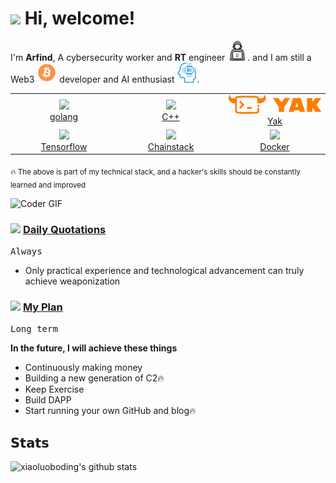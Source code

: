 <h1> <img src="https://emojis.slackmojis.com/emojis/images/1588315024/8823/hyperkitty.gif?1588315024" width="30" /> Hi, welcome! </h1>

I'm **Arfind**, A cybersecurity worker and **RT** engineer <svg t="1713030766626" class="icon" viewBox="0 0 1024 1024" version="1.1" xmlns="http://www.w3.org/2000/svg" p-id="7247" width="32" height="32"><path d="M784 880h-32a16 16 0 0 0-16 16 16 16 0 0 1-16 16H304a16 16 0 0 1-16-16 16 16 0 0 0-16-16h-32a48 48 0 0 0-48 48 79.04 79.04 0 0 0 16 48 80 80 0 0 0 64 32h480a80 80 0 0 0 56.64-23.52A72.16 72.16 0 0 0 816 976a78.56 78.56 0 0 0 16-48 48 48 0 0 0-48-48z m-512 96a48 48 0 0 1-48-48 16 16 0 0 1 4.96-11.36A14.88 14.88 0 0 1 240 912h18.72a12 12 0 0 0 0.96 2.08 43.36 43.36 0 0 0 2.08 4.8 64 64 0 0 0 3.52 5.44 50.88 50.88 0 0 0 11.04 10.88 44.32 44.32 0 0 0 5.92 3.52 43.52 43.52 0 0 0 7.52 3.04 35.52 35.52 0 0 0 5.92 1.44 48 48 0 0 0 8.32 0.8h416a48 48 0 0 0 8.32 0 35.52 35.52 0 0 0 5.92-1.44 43.52 43.52 0 0 0 7.52-3.04 44.32 44.32 0 0 0 5.92-3.52 50.88 50.88 0 0 0 11.04-10.88 64 64 0 0 0 3.52-5.44 43.36 43.36 0 0 0 2.08-4.8 12 12 0 0 0 0.96-2.08H784a16 16 0 0 1 16 16 48 48 0 0 1-48 48z" fill="#231F20" p-id="7248"></path><path d="M720 544H304a48 48 0 0 0-48 48v304a45.6 45.6 0 0 0 3.68 18.08 43.36 43.36 0 0 0 2.08 4.8 64 64 0 0 0 3.52 5.44 50.88 50.88 0 0 0 11.04 10.88 44.32 44.32 0 0 0 5.92 3.52 43.52 43.52 0 0 0 7.52 3.04 35.52 35.52 0 0 0 5.92 1.44 48 48 0 0 0 8.32 0.8h416a48 48 0 0 0 8.32 0 35.52 35.52 0 0 0 5.92-1.44 43.52 43.52 0 0 0 7.52-3.04 44.32 44.32 0 0 0 5.92-3.52 50.88 50.88 0 0 0 11.04-10.88 64 64 0 0 0 3.52-5.44 43.36 43.36 0 0 0 2.08-4.8A45.6 45.6 0 0 0 768 896V592a48 48 0 0 0-48-48z m0 368H304a16 16 0 0 1-16-16V592a16 16 0 0 1 16-16h416a16 16 0 0 1 16 16v304a16 16 0 0 1-16 16z" fill="#231F20" p-id="7249"></path><path d="M569.6 743.52A47.04 47.04 0 0 0 576 720a48 48 0 0 0-32-45.12V656a16 16 0 0 0-32 0v16h-16v-16a16 16 0 0 0-32 0v16h-16a16 16 0 0 0 0 32v96a16 16 0 0 0 0 32h16v16a16 16 0 0 0 32 0v-16h16v16a16 16 0 0 0 32 0v-16a48 48 0 0 0 25.6-88.48zM528 704a16 16 0 0 1 0 32h-48v-32z m16 96h-64v-32h64a16 16 0 0 1 0 32z" fill="#231F20" opacity=".5" p-id="7250"></path><path d="M482.24 447.04z m375.2 178.24a255.04 255.04 0 0 0-225.44-224 13.76 13.76 0 0 0-5.12 0 412 412 0 0 1-48 9.44l-8.48 1.12h-6.56c-6.72 0-13.44 1.28-19.68 1.6H536c-2.88 0-5.6 0.96-8.8 1.44a57.28 57.28 0 0 1-6.4 0h-22.88l-9.28 1.12h-10.72l-8.96-0.8c-6.72 0-13.12-0.96-19.68-1.92l-20.64-3.04h-0.96c-7.04-1.28-13.76-2.72-20.32-4.32l-9.28-2.24a13.92 13.92 0 0 0-5.76 0 251.52 251.52 0 0 0-55.2 12.32 254.72 254.72 0 0 0-170.56 209.6L128 990.4a16 16 0 0 0 4 12.32 16 16 0 0 0 12 5.28h736a16 16 0 0 0 11.84-5.28A16 16 0 0 0 896 990.4z m-366.24-208a19.84 19.84 0 0 1 3.68 2.72 22.88 22.88 0 0 0-3.84-2.56zM161.76 976l36.48-346.88a222.56 222.56 0 0 1 194.24-195.2l7.68 1.76c6.4 1.6 12.8 2.88 18.72 4h12.16l10.08 1.44 7.68 0.96h6.88l10.56 0.8h16.8l10.24 1.76 10.24 0.8h17.44a103.52 103.52 0 0 0 10.56-0.96l8.64-1.44h2.88c7.52 0 14.88-0.96 20.48-1.6h7.36l10.4-1.44h1.28l13.76-2.08h3.2l4.32-0.8a71.2 71.2 0 0 0 7.68-1.6q9.44-1.92 18.72-4.32a223.04 223.04 0 0 1 195.52 197.6L862.24 976z m379.68-528.96a16 16 0 0 1-3.2-32h-3.2c-2.88 0-5.6 0.96-8.8 1.44a57.28 57.28 0 0 1-6.4 0h-22.88l-8.32-0.48h-3.2a16 16 0 0 1 12.64 16 16 16 0 0 1-16 14.4h0.8l10.24 1.76 10.24 0.8h17.44a103.52 103.52 0 0 0 10.56-0.96l8.64-1.44h1.92z m-50.4-29.92a19.84 19.84 0 0 1 3.68 2.72 22.88 22.88 0 0 0-3.68-2.72z m80 21.76h-0.8a161.6 161.6 0 0 1-25.44 7.36h-0.8c7.52 0 14.88-0.96 20.48-1.6h7.36z" fill="#231F20" p-id="7251"></path><path d="M816 976a78.56 78.56 0 0 0 16-48 48 48 0 0 0-48-48h-16V592a48 48 0 0 0-48-48H304a48 48 0 0 0-48 48v288h-16a48 48 0 0 0-48 48 79.04 79.04 0 0 0 16 48h-46.24l36.48-346.88a222.56 222.56 0 0 1 194.24-195.2l7.68 1.76c6.4 1.6 12.8 2.88 18.72 4h11.52l10.08 1.44 7.68 0.96h9.28l11.68 0.96h13.28l10.24 1.76 10.24 0.8h17.44a103.52 103.52 0 0 0 10.56-0.96l8.64-1.44a9.12 9.12 0 0 0 2.88 0c7.52 0 14.88-0.96 20.48-1.6h7.36l10.4-1.44h1.28l12-1.6h1.44a73.76 73.76 0 0 0 7.52-1.28 71.2 71.2 0 0 0 7.68-1.6l11.04-2.24 7.68-2.08A223.04 223.04 0 0 1 825.76 628.8L862.24 976z" fill="#231F20" opacity=".5" p-id="7252"></path><path d="M667.2 217.76l-2.08-1.92A232 232 0 0 0 512 157.92h-13.92c-5.76 0-11.52 0-17.28 1.6s-13.76 2.24-20.48 3.84a230.88 230.88 0 0 0-67.2 27.2 166.88 166.88 0 0 0-16 10.24 229.6 229.6 0 0 0-18.4 14.56v0.8a16 16 0 0 0-4.8 11.36v60.8A118.72 118.72 0 0 0 352 304v6.56a46.88 46.88 0 0 0 0.8 4.64v1.6a12.48 12.48 0 0 0 0 2.24c0 1.6 0 3.2 1.12 4.96a29.6 29.6 0 0 0 0.96 4.16 29.12 29.12 0 0 0 1.12 4 14.24 14.24 0 0 0 0 2.24 7.36 7.36 0 0 0 0 1.44 27.52 27.52 0 0 0 1.12 3.36v4.8l1.76 4.16a80 80 0 0 0 3.68 8.8v0.96a96 96 0 0 0 5.12 9.92 161.92 161.92 0 0 0 16 22.72l2.72 3.04a70.46 70.46 0 0 0 4.64 5.12l2.4 2.72 0.8 0.96c2.24 2.24 4.48 4.48 5.92 5.6l3.52 3.04 3.52 2.88 4.96 3.84 3.2 2.4 3.04 1.92 1.6 1.12a51.84 51.84 0 0 0 6.88 4.32c3.04 1.76 6.08 3.52 9.12 4.96h2.56l8.96 3.68 1.76 0.8 6.56 2.4 3.84 1.28h2.72c4 1.12 7.84 2.08 12 2.88h4l10.24 1.76 10.24 0.8h17.44a103.52 103.52 0 0 0 10.56-0.96l8.64-1.44h3.68a161.6 161.6 0 0 0 25.44-7.36l11.36-4.8 1.6-0.8a162.56 162.56 0 0 0 31.04-20.32 106.24 106.24 0 0 0 11.52-10.88 24.48 24.48 0 0 0 8.64 0.48 161.92 161.92 0 0 0 14.08-17.28 106.4 106.4 0 0 0 5.76-8.96c1.6-2.56 3.04-5.12 4.48-7.68a156.96 156.96 0 0 0 9.44-21.12c0.96-2.72 1.92-5.6 2.72-8.16a158.24 158.24 0 0 0 6.72-46.88v-60.8a16 16 0 0 0-4.8-11.36zM640 289.92a124.48 124.48 0 0 1-5.44 36.96c0 2.24-1.44 4.48-2.4 7.2a130.88 130.88 0 0 1-38.4 54.4 124.8 124.8 0 0 1-24 16h-2.4a52 52 0 0 1-8.64 3.68 121.6 121.6 0 0 1-19.04 5.76h-4.16c-2.88 0-5.6 0.96-8.8 1.44a57.28 57.28 0 0 1-6.4 0h-22.88l-8.8 0.64h-2.08l-10.08-2.4-11.36-3.84-2.4-0.96-5.28-2.24a16 16 0 0 0-3.36-1.6l-3.52-1.92-1.76-1.12-2.08-1.92h-0.8l-3.04-1.92h-0.8a2.88 2.88 0 0 0-1.12 0 30.56 30.56 0 0 1-4.64-3.2l-4.32-5.12-5.28-4.48-4.96-4.8a55.52 55.52 0 0 1-6.56-7.2 18.24 18.24 0 0 0-1.76-1.76A104 104 0 0 1 400 352a52.64 52.64 0 0 1-4.16-7.84 6.24 6.24 0 0 0-0.96-1.76c-0.8-1.92-1.6-3.84-2.24-5.6a25.12 25.12 0 0 0-1.44-3.68v-1.44a20.32 20.32 0 0 1 0-2.24 2.24 2.24 0 0 0 0-0.96v-1.44a8.32 8.32 0 0 1 0-1.76 16.8 16.8 0 0 1-0.96-3.36 13.92 13.92 0 0 0-0.8-3.52v-2.24a9.44 9.44 0 0 1 0-2.72 4.96 4.96 0 0 1 0-1.44v-2.08a61.6 61.6 0 0 1-0.96-6.72 7.84 7.84 0 0 0 0-1.92v-64.96a199.52 199.52 0 0 1 20-14.56c2.88-1.92 5.92-3.84 9.12-5.6a192 192 0 0 1 33.12-14.88l5.92-2.08a71.04 71.04 0 0 1 8.32-2.4 150.24 150.24 0 0 1 16-3.84l8.64-1.28a118.4 118.4 0 0 1 12.96-1.28h26.24a117.44 117.44 0 0 1 13.12 1.28l8.16 1.28a88.64 88.64 0 0 1 8.96 1.76l8.48 2.08a192 192 0 0 1 32 11.84l6.4 3.04 4.48 2.4a185.28 185.28 0 0 1 30.56 20.48l2.24 1.76z" fill="#231F20" p-id="7253"></path><path d="M745.44 334.08l-29.12-54.24c-2.72-4.96-5.6-9.92-8.64-14.56-3.04-4.48-5.92-8.96-9.12-13.12s-5.76-7.68-8.96-11.36-6.08-7.04-9.28-10.4a59.2 59.2 0 0 0-4.48-4.48 127.2 127.2 0 0 0-8.32-7.84 16 16 0 0 0-26.56 12v60.8a124.48 124.48 0 0 1-5.44 36.96c0 2.24-1.44 4.48-2.4 7.2a130.88 130.88 0 0 1-38.4 54.4 124.8 124.8 0 0 1-24 16h-2.4a52 52 0 0 1-8.64 3.68 121.6 121.6 0 0 1-19.04 5.76h-1.28a16 16 0 0 0 3.2 32h1.6c7.52 0 14.88-0.96 20.48-1.6h5.76v-5.6h0.8l1.28 5.76 10.4-1.44h1.28l12-1.6h4.64l4.32-0.8a71.2 71.2 0 0 0 7.68-1.6l11.04-2.24 7.68-2.08 3.04-0.8 17.12-4.96c5.76-1.92 11.2-3.68 16-5.6l5.76-2.24L687.2 416l1.6-0.8 2.56-1.28 5.44-2.88 6.4-3.84 5.76-3.68a136.48 136.48 0 0 0 11.2-8.64 6.24 6.24 0 0 0 1.6-1.28 72.48 72.48 0 0 0 22.72-32 52 52 0 0 0 2.08-7.36 34.56 34.56 0 0 0 0.8-7.36 16 16 0 0 0 0-2.72 15.04 15.04 0 0 0-1.92-10.08z m-32 14.56A43.84 43.84 0 0 1 699.52 368l-1.44 1.28-6.4 5.12a69.92 69.92 0 0 0-6.4 4l-4.16 2.4-4.64 2.56-2.08 0.96c-4.32 2.08-8.8 4-13.76 6.08l-4.48 1.76c-4.48 1.76-9.28 3.52-14.08 4.96s-10.08 3.04-16 4.48l2.72-1.6a161.92 161.92 0 0 0 14.08-17.28 106.4 106.4 0 0 0 5.76-8.96c1.6-2.56 3.04-5.12 4.48-7.68a156.96 156.96 0 0 0 9.44-21.12c0.96-2.72 1.92-5.6 2.72-8.16a158.24 158.24 0 0 0 6.72-46.88v-19.84l1.28 1.6c2.08 2.72 3.84 5.44 5.76 8.16s6.24 9.92 9.12 16l26.88 50.08a16 16 0 0 1-0.96 2.72z" fill="#231F20" p-id="7254"></path><path d="M715.04 345.12a16 16 0 0 1-0.96 3.36A43.84 43.84 0 0 1 699.52 368l-1.44 1.28-6.4 5.12a69.92 69.92 0 0 0-6.4 4l-4.16 2.4-4.64 2.56-2.08 0.96c-4.32 2.08-8.8 4-13.76 6.08l-4.48 1.76c-4.48 1.76-9.28 3.52-14.08 4.96s-10.08 3.04-16 4.48l2.72-1.6a161.92 161.92 0 0 0 14.08-17.28 106.4 106.4 0 0 0 5.76-8.96c1.6-2.56 3.04-5.12 4.48-7.68a156.96 156.96 0 0 0 9.44-21.12c0.96-2.72 1.92-5.6 2.72-8.16a158.24 158.24 0 0 0 6.72-46.88v-19.84l1.28 1.6q2.88 3.84 5.76 8.16c3.2 4.96 6.24 9.92 9.12 16z" fill="#231F20" opacity=".5" p-id="7255"></path><path d="M354.08 314.88a46.88 46.88 0 0 1-0.8-4.64 40.16 40.16 0 0 0 0 4.32 8 8 0 0 0 0 1.92s0.8-1.12 0.8-1.6zM485.44 416h-1.92l-6.72-1.76-3.36-1.12-8.32-3.04-2.4-0.96-5.28-2.24a16 16 0 0 0-3.36-1.6l-3.52-1.92-1.76-1.12-2.08-2.24h-0.8l-3.04-1.92h-1.92a30.56 30.56 0 0 1-4.64-3.2l-4.32-5.12-5.28-4.48-4.96-4.8a70.08 70.08 0 0 1-6.56-7.2 18.24 18.24 0 0 0-1.76-1.76A104 104 0 0 1 400 352a52.64 52.64 0 0 1-4.16-7.84 6.24 6.24 0 0 0-0.96-1.76c-0.8-1.92-1.6-3.84-2.24-5.6a25.12 25.12 0 0 0-1.44-3.68v-1.44a20.32 20.32 0 0 1 0-2.24 2.24 2.24 0 0 0 0-0.96 12.16 12.16 0 0 1 0-1.76v-1.92a16.8 16.8 0 0 1-0.96-3.36 13.92 13.92 0 0 0-0.8-3.52v-2.24a9.44 9.44 0 0 1 0-2.72 21.76 21.76 0 0 0 0-3.2 61.6 61.6 0 0 1-0.96-6.72 7.84 7.84 0 0 0 0-1.92v-71.68a16 16 0 0 0-24.96-13.12l-1.44 0.96c-3.68 3.2-7.36 6.56-10.72 10.08s-6.4 6.72-9.6 10.24l-1.92 2.24c-2.4 2.88-4.64 5.76-6.88 8.8L330.4 252c-3.2 4.16-6.08 8.48-8.8 12.8s-5.92 9.6-8.64 14.72l-29.12 54.08a15.04 15.04 0 0 0-1.92 7.52 16 16 0 0 0 0 2.72 32 32 0 0 0 0.8 7.2 35.68 35.68 0 0 0 1.76 6.4 77.76 77.76 0 0 0 5.12 12.32l1.44 2.4a13.28 13.28 0 0 1 1.28 1.92 87.2 87.2 0 0 0 9.12 11.2 71.68 71.68 0 0 0 6.56 6.24l2.24 1.92 1.76 1.44 5.28 4.16 6.24 4.16 6.88 4.16 2.56 1.44 4.64 2.56 3.36 1.76h0.96c6.08 2.88 12.64 5.6 19.2 8.16s10.56 3.84 16 5.92l16 4.8 10.88 2.72c6.4 1.6 12.8 2.88 18.72 4h11.52l10.08 1.44 7.68 0.96h9.28l11.68 0.96h12.48a16 16 0 0 0 16-14.4 16 16 0 0 0-16-11.68z m-103.2-17.76c-5.12-1.6-9.92-3.36-14.56-5.12s-12.32-4.96-17.28-7.36l-2.72-1.76a33.12 33.12 0 0 0-4.48-2.4l-1.92-1.12-5.28-3.2-5.44-3.68-3.68-2.72-2.08-2.88h-0.8l-4.8-4.64a72.48 72.48 0 0 1-4.8-5.6 18.24 18.24 0 0 0-1.92-3.04 51.84 51.84 0 0 1-3.04-7.52 8 8 0 0 1 0-2.08L336 295.2c2.08-3.84 4.32-7.68 6.72-11.36a80 80 0 0 1 4.64-7.2l4.64-6.72v20.16a118.72 118.72 0 0 0 0 13.92v6.56a40.16 40.16 0 0 0 0 4.32 8 8 0 0 0 0 1.92 12.48 12.48 0 0 0 0 2.24c0 1.6 0 3.2 1.12 4.96a29.6 29.6 0 0 0 0.96 4.16 29.12 29.12 0 0 0 1.12 4 13.28 13.28 0 0 0 0 2.4 3.04 3.04 0 0 0 0 1.28 27.52 27.52 0 0 0 1.12 3.36 4.96 4.96 0 0 1 0 1.28v3.36l1.76 4.16a80 80 0 0 0 3.68 8.8v0.96a96 96 0 0 0 5.12 9.92 161.92 161.92 0 0 0 16 22.72l2.72 3.04a70.46 70.46 0 0 0 4.64 5.12 20.64 20.64 0 0 0 2.56 2.72z m-28.16-82.72a46.88 46.88 0 0 1-0.8-4.64 40.16 40.16 0 0 0 0 4.32 8 8 0 0 0 0 1.92s0.8-1.76 0.8-2.24z" fill="#231F20" p-id="7256"></path><path d="M397.76 402.08l-16-4.48c-5.12-1.6-9.92-3.36-14.56-5.12s-12.32-4.96-17.28-7.36l-2.24-1.12a33.12 33.12 0 0 0-4.48-2.4l-1.92-1.12-5.28-3.2-5.44-3.68-3.68-2.72-2.08-2.88h-0.8l-4.8-4.64a72.48 72.48 0 0 1-4.8-5.6 18.24 18.24 0 0 0-1.92-3.04 51.84 51.84 0 0 1-3.04-7.52 8 8 0 0 1 0-2.08L336 295.2c2.08-3.84 4.32-7.68 6.72-11.36s3.04-4.8 4.64-7.2c1.44-2.24 3.04-4.32 4.64-6.4v19.84a118.72 118.72 0 0 0 0 13.92v6.56a40.16 40.16 0 0 0 0 4.32 8 8 0 0 0 0 1.92 12.48 12.48 0 0 0 0 2.24c0 1.6 0 3.2 1.12 4.96a29.6 29.6 0 0 0 0.96 4.16 29.12 29.12 0 0 0 1.12 4 14.24 14.24 0 0 0 0 2.24 7.36 7.36 0 0 0 0 1.44 27.52 27.52 0 0 0 1.12 3.36v4.8l1.76 4.16a80 80 0 0 0 3.68 8.8v0.96a96 96 0 0 0 5.12 9.92 161.92 161.92 0 0 0 16 22.72l2.72 3.04a70.46 70.46 0 0 0 4.64 5.12z" fill="#231F20" opacity=".5" p-id="7257"></path><path d="M707.36 162.72L694.4 135.2c-1.76-3.68-3.68-7.36-5.6-11.2a207.04 207.04 0 0 0-106.08-94.88 84.8 84.8 0 0 0-11.68-4 98.08 98.08 0 0 0-9.76-2.88 21.44 21.44 0 0 0-4.32-1.12L551.68 20l-4.32-0.96h-4.8c-5.12 0-10.08-1.28-16-1.92a197.12 197.12 0 0 0-27.52 0H496c-4.96 0-10.08 0.96-14.24 1.76a70.24 70.24 0 0 0-8.96 1.44l-6.4 1.28a21.44 21.44 0 0 0-4.32 1.12 73.6 73.6 0 0 0-8.48 2.4 106.88 106.88 0 0 0-12.16 4.16A196 196 0 0 0 336 123.04a55.52 55.52 0 0 0-4 7.36l-16 32a424 424 0 0 0-39.84 178.72 16 16 0 0 0 0 2.72 16 16 0 0 0 12 12.8 16 16 0 0 0 17.92-8l2.24-4L336 295.2c2.08-3.84 4.32-7.68 6.72-11.36a80 80 0 0 1 4.64-7.2c1.44-2.24 3.04-4.32 4.64-6.4A183.2 183.2 0 0 1 379.2 240L368 228.8l12.32 10.4 3.36-2.88a199.52 199.52 0 0 1 20-14.56c2.88-1.92 5.92-3.84 9.12-5.6a192 192 0 0 1 33.12-14.88l5.92-2.08a71.04 71.04 0 0 1 8.32-2.4 150.24 150.24 0 0 1 16-3.84l8.64-1.28a118.4 118.4 0 0 1 12.96-1.28H524a117.44 117.44 0 0 1 13.12 1.28l8.16 1.28a88.64 88.64 0 0 1 8.96 1.76l8.48 2.08a192 192 0 0 1 32 11.84l6.4 3.04 4.48 2.4a185.28 185.28 0 0 1 30.56 20.48l2.24 1.92 2.56 2.08 2.88 2.56A188.48 188.48 0 0 1 672 269.76l1.28 1.6c2.08 2.72 3.84 5.44 5.76 8.16s6.24 9.92 9.12 16l26.88 50.08 2.24 3.84a16 16 0 0 0 14.08 8.48 16 16 0 0 0 3.84 0 16 16 0 0 0 12-12.8 16 16 0 0 0 0-2.72 423.04 423.04 0 0 0-39.84-179.68zM689.6 240c-2.88-3.68-6.08-7.04-9.28-10.4a59.2 59.2 0 0 0-4.48-4.48 127.2 127.2 0 0 0-8.32-7.84l-2.08-1.92A232 232 0 0 0 512 157.92h-13.92c-5.76 0-11.52 0-17.28 1.6s-13.76 2.24-20.48 3.84a230.88 230.88 0 0 0-67.2 27.2c-5.44 3.2-10.72 6.56-16 10.24a229.6 229.6 0 0 0-18.4 14.56l10.72 11.52-12.32-10.4c-3.68 3.2-7.36 6.56-10.72 10.08s-6.4 6.72-9.6 10.24l-1.92 2.24c-2.4 2.88-4.64 5.76-6.88 8.8l-2.56 3.36c-3.2 4.16-6.08 8.48-8.8 12.8a390.24 390.24 0 0 1 28.8-88l16-32a51.04 51.04 0 0 1 2.56-4.96 166.08 166.08 0 0 1 90.56-80A61.76 61.76 0 0 1 464 55.2l8.16-2.24h1.44l6.4-1.76 7.2-1.12c4.16 0 8.32-1.12 12.8-1.6a150.08 150.08 0 0 1 24 0c4.32 0 8.64 0.8 13.76 1.6h7.84c1.6 0 3.04 0 4.64 0.96h1.44l9.44 2.72a57.76 57.76 0 0 1 8.8 3.04 176 176 0 0 1 90.08 80c1.6 3.04 3.2 6.08 4.8 9.6l13.6 29.6a385.44 385.44 0 0 1 29.28 88.8c-3.04-4.48-5.92-8.96-9.12-13.12s-5.76-7.36-8.96-11.68z" fill="#231F20" p-id="7258"></path><path d="M707.68 265.12c-3.04-4.48-5.92-8.96-9.12-13.12s-5.76-7.68-8.96-11.36-6.08-7.04-9.28-10.4a59.2 59.2 0 0 0-4.48-4.48 127.2 127.2 0 0 0-8.32-7.84l-2.08-1.92A232 232 0 0 0 512 157.92h-13.92c-5.76 0-11.52 0-17.28 1.6s-13.76 2.24-20.48 3.84a230.88 230.88 0 0 0-67.2 27.2 166.88 166.88 0 0 0-16 10.24 229.6 229.6 0 0 0-18.4 14.56v0.8c-3.68 3.2-7.36 6.56-10.72 10.08s-6.4 6.72-9.6 10.24l-1.92 2.24c-2.4 2.88-4.64 5.76-6.88 8.8l-2.56 3.36c-3.2 4.16-6.08 8.48-8.8 12.8a390.24 390.24 0 0 1 27.2-87.68l16-32a51.04 51.04 0 0 1 2.56-4.96 166.08 166.08 0 0 1 90.56-80A61.76 61.76 0 0 1 464 55.2l8.16-2.24h1.44l6.4-1.76 7.2-1.12c4.16 0 8.32-1.12 12.8-1.6a150.08 150.08 0 0 1 24 0c4.32 0 8.64 0.8 13.76 1.6h7.84c1.6 0 3.04 0 4.64 0.96h1.44l9.44 2.72a57.76 57.76 0 0 1 8.8 3.04 176 176 0 0 1 90.08 80c1.6 3.04 3.2 6.08 4.8 9.6l13.6 29.6a385.44 385.44 0 0 1 29.28 89.12z" fill="#231F20" opacity=".5" p-id="7259"></path></svg>. and I am still a Web3 <svg t="1713031173829" class="icon" viewBox="0 0 1024 1024" version="1.1" xmlns="http://www.w3.org/2000/svg" p-id="8267" width="32" height="32"><path d="M556.96 535.04L465.12 512l-26.56 106.4L528 640a57.92 57.92 0 0 0 64-40.48 50.72 50.72 0 0 0-35.04-64.48z" fill="#F9934A" p-id="8268"></path><path d="M512 73.28A438.72 438.72 0 1 0 950.72 512 438.72 438.72 0 0 0 512 73.28z m192.96 372c-8.96 53.92-66.56 71.84-66.56 71.84a102.88 102.88 0 0 1 47.04 118.56c-20.8 83.36-115.04 82.4-139.84 76.16l-37.44-9.44-20 80-49.6-12.48 20-80-32-8-20 80-52-13.12 20-80-97.76-24.32 13.76-55.2 52.96 13.12c4.64 1.28 5.12 0 5.92-4.16s64-256 64-257.76 1.28-4.8-4.32-6.24L353.6 320l12.48-49.76 100.96 25.28 20.8-83.84 48 12-20.8 83.84 38.08 9.44 20.96-83.68 48 11.84-20.96 84.48a256 256 0 0 1 53.6 23.36c21.12 13.76 59.04 38.56 50.24 92.32z" fill="#F9934A" p-id="8269"></path><path d="M561.44 372.64l-59.2-14.88-25.28 101.44 64.8 16A53.28 53.28 0 0 0 608 438.08c10.56-42.56-36.48-63.04-46.56-65.44z" fill="#F9934A" p-id="8270"></path></svg> developer and AI enthusiast <svg t="1713031331058" class="icon" viewBox="0 0 1024 1024" version="1.1" xmlns="http://www.w3.org/2000/svg" p-id="11066" width="32" height="32"><path d="M810.96061 405.334047v-39.874222a841.105239 841.105239 0 0 1 107.767445 0.990165 76.563859 76.563859 0 0 1 61.550812 78.276577c0.856359 53.736536 0.321135 107.499833 0.374658 161.26313v127.945407a150.371312 150.371312 0 0 1-100.086974 137.178029c-1.685957 0.535224-3.345153 1.177494-6.315649 2.247943v89.997993c0 12.443969 0.294373 24.887937 0 37.305145a21.970964 21.970964 0 0 1-22.372382 23.175219c-3.077541 0.267612-6.208604 0-9.312906 0H416.045242c-26.011909 0-32.354319-6.288887-32.354319-32.113468v-150.612163c0-5.780424 0-11.58761-0.401418-17.314511-2.354988-27.430254-10.303071-34.78959-37.465712-34.78959H236.530958a83.200642 83.200642 0 0 1-87.509199-86.545795c-0.267612-18.732856-0.695792-37.465712 0.187329-55.957717a16.565197 16.565197 0 0 0-12.336924-19.134275 209.246003 209.246003 0 0 0-35.913561-8.429785A63.852278 63.852278 0 0 1 44.198049 570.263464a44.63772 44.63772 0 0 1 4.736736-33.210677q48.170201-85.957048 95.029103-172.63665a47.581454 47.581454 0 0 0 4.736736-22.800562 333.685689 333.685689 0 0 1 37.867131-170.843648A315.782431 315.782431 0 0 1 388.320615 10.953904a357.422894 357.422894 0 0 1 101.157423-10.704489v40.944671c-22.800562 2.007092-45.494079 2.221182-67.545327 6.262126a273.820834 273.820834 0 0 0-229.343681 272.456011 174.884592 174.884592 0 0 1-25.556968 92.647354c-26.520372 44.610959-50.578711 90.80083-75.573694 136.294909-8.884726 16.056734-3.853616 25.369639 15.146853 27.216164a133.217368 133.217368 0 0 1 71.13133 26.975312 33.719141 33.719141 0 0 1 14.183448 29.651435c-0.481702 23.549876-0.267612 47.099752 0 70.649629a40.275641 40.275641 0 0 0 43.139092 43.433465c37.305145 0.21409 74.744096 1.819763 111.942196-0.347896 54.619656-3.184586 77.607547 35.431859 79.079414 78.142771 1.498628 46.591289 0.454941 93.289623 0.508463 139.934435v15.628555h404.38884c0.187329-4.014183 0.561986-8.670636 0.561986-13.380612v-106.616712c0-19.749783 6.048036-26.440088 25.556968-28.286613a72.255302 72.255302 0 0 0 53.067505-29.437345 126.794675 126.794675 0 0 0 28.366897-79.694922c-0.802837-89.730381-0.267612-179.487523-0.294374-269.217904a41.934836 41.934836 0 0 0-47.956111-48.170201H810.96061" p-id="11067" fill="#1296db"></path><path d="M532.884742 191.244263V128.970897h42.122165v62.246605h43.032046V129.184987h42.630628v62.005754h42.550345V129.184987h43.032046v62.915635a80.283669 80.283669 0 0 1 68.589015 21.408979 64.226935 64.226935 0 0 1 16.40463 42.01512h-41.801031c-3.345153-16.886332-15.441226-20.606142-31.444437-20.525858-79.507593 0.401418-158.988426 0.160567-238.469258 0.214089-18.946946 0-22.880846 2.676122-30.133137 20.606142h-40.623536c-0.481702-40.141834 24.379474-59.30287 84.110524-64.360741" p-id="11068" fill="#1296db"></path><path d="M789.444586 512.485984h41.56018a53.950626 53.950626 0 0 1-26.386566 50.55195 334.006824 334.006824 0 0 1-58.178899 18.277915v57.616913h-42.817957v-61.764902h-42.443299v62.13956h-42.175688v-62.112799h-43.032046v62.13956h-42.577106v-62.969158a75.546932 75.546932 0 0 1-70.836957-24.325952 242.45668 242.45668 0 0 1-18.438483-39.419281h45.494079c3.50572 18.492005 17.153944 20.927276 33.745902 20.820231q117.240918-0.669031 234.481836 0c16.056734 0 28.206329-3.452198 31.551482-20.954037" p-id="11069" fill="#1296db"></path><path d="M660.214641 468.677862h-41.479896v-40.677059h-42.550345v40.650298h-41.319328c-0.588747-1.150733-1.659196-2.274704-1.659196-3.425437 0-42.603867-0.722553-85.207734 0-127.78484a39.954506 39.954506 0 0 1 39.098147-38.134743 539.586539 539.586539 0 0 1 49.24065 0 38.161504 38.161504 0 0 1 38.107982 34.388172c1.391584 44.63772 0.454941 89.355724 0.454941 135.063892m-42.550345-126.393256h-40.971432v41.212284h40.971432z" p-id="11070" fill="#1296db"></path><path d="M704.638271 299.332843h40.623536v169.15769h-40.623536z" p-id="11071" fill="#1296db"></path><path d="M384.734611 278.298521h83.468255v40.971433h-83.468255z" p-id="11072" fill="#1296db"></path><path d="M811.094416 277.923864h83.334448v41.292567h-83.334448z" p-id="11073" fill="#1296db"></path><path d="M384.788134 363.265404h82.93303v41.212284h-82.93303z" p-id="11074" fill="#1296db"></path><path d="M384.788134 448.526661h83.173881v41.560179h-83.173881z" p-id="11075" fill="#1296db"></path><path d="M811.281744 449.195691h83.602061v40.971433h-83.602061z" p-id="11076" fill="#1296db"></path><path d="M533.634056 43.870208h40.864387v40.650298h-40.864387z" p-id="11077" fill="#1296db"></path><path d="M619.403775 43.763163h40.703821V84.547267h-40.703821z" p-id="11078" fill="#1296db"></path><path d="M704.049524 43.923731h41.506657V84.279655h-41.506657z" p-id="11079" fill="#1296db"></path><path d="M299.205742 278.432328h40.516492v41.024954H299.205742z" p-id="11080" fill="#1296db"></path><path d="M939.066584 278.137954h40.784104v41.292567h-40.784104z" p-id="11081" fill="#1296db"></path><path d="M299.232504 363.693584h40.784103v40.570014H299.232504z" p-id="11082" fill="#1296db"></path><path d="M299.526877 448.874557h40.784104V489.979795H299.526877z" p-id="11083" fill="#1296db"></path><path d="M533.928429 683.51696h40.757343v40.998194h-40.757343z" p-id="11084" fill="#1296db"></path><path d="M619.430537 683.570482h40.650297v40.784104h-40.650297z" p-id="11085" fill="#1296db"></path><path d="M704.477703 683.409915h40.91791v40.730581h-40.91791z" p-id="11086" fill="#1296db"></path></svg>.

<table>
  <tr>
    <td align="center" width="200">
      <a href="https://go.dev/">
        <img src="https://go.dev/images/gophers/biplane.svg" width="60" />
        <br />
        golang
      </a>
    </td>
    <td align="center" width="200">
      <a href="https://cplusplus.com/">
        <img src="https://upload.wikimedia.org/wikipedia/commons/thumb/1/18/ISO_C%2B%2B_Logo.svg/1200px-ISO_C%2B%2B_Logo.svg.png" width="60" />
        <br />
        C++
      </a>
    </td>
    <td align="center" width="200">
      <a href="https://yaklang.io/">
        <img src="https://github.com/yaklang/yaklang/blob/main/imgs/yaklang-logo.png?raw=true width="60" />
        <br />
        Yak
      </a>
    </td>
  </tr>
  <tr>
    <td align="center" width="200">
      <a href="https://www.tensorflow.org/">
        <img src="https://www.gstatic.com/devrel-devsite/prod/v66c4dc9b65fea2172a0927d7be81b5b5d946ea60fc02578dd7c264b2c2852152/tensorflow/images/lockup.svg" width="160" />
        <br />
        Tensorflow
      </a>
    </td>
    <td align="center" width="200">
      <a href="https://github.com/eth-brownie/brownie">
        <img src="https://chainstack.com/wp-content/themes/chainstack/img/chainstack.svg" width="160" />
        <br />
        Chainstack
      </a>
    </td>
    <td align="center" width="200">
      <a href="https://github.com/jenkinsci/docker">
        <img src="https://d33wubrfki0l68.cloudfront.net/e7a6759eb6232b4280b83b18aa255289d65e4b6e/7698a/images/logo.webp" width="160" />
        <br />
        Docker
      </a>
    </td>
  </tr>
</table>

<sub>🔥 The above is part of my technical stack, and a hacker's skills should be constantly learned and improved</sub>

<img src="https://media.giphy.com/media/SWoSkN6DxTszqIKEqv/giphy.gif" alt="Coder GIF" width="500">

<h3> <img src="https://emojis.slackmojis.com/emojis/images/1621024394/39092/cat-roll.gif?1621024394" width="28" /> <a href="https://github.com/xrkffgg/xrkffgg/blob/master/quotations.md"> Daily Quotations</a></h3>

<kbd>Always</kbd>

- Only practical experience and technological advancement can truly achieve weaponization

<h3> <img src="https://emojis.slackmojis.com/emojis/images/1621024394/39092/cat-roll.gif?1621024394" width="28" /> <a href="https://github.com/xrkffgg/xrkffgg/blob/master/quotations.md"> My Plan</a></h3>
<kbd>Long term</kbd>
</br>

**In the future, I will achieve these things**

- Continuously making money
- Building a new generation of C2🔥
- Keep Exercise
- Build DAPP
- Start running your own GitHub and blog🔥



## 𝗦𝘁𝗮𝘁𝘀

![xiaoluoboding's github stats](https://github-readme-stats.vercel.app/api?username=Arfind&show_icons=true&theme=dracula)

